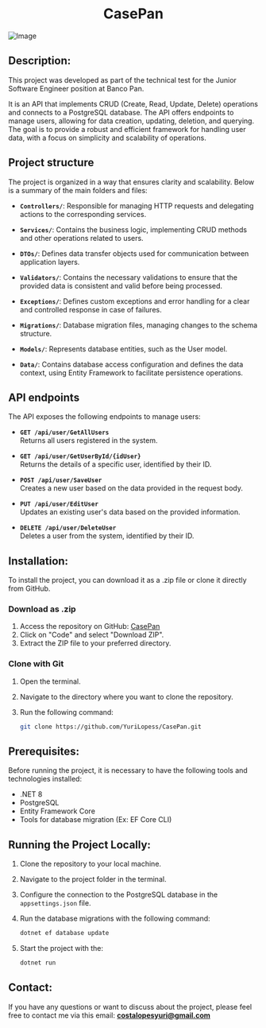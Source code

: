 <h1 align="center">CasePan</h1>

![Image](https://github.com/user-attachments/assets/ac7013f7-42a3-4d6e-837d-9a9db8690165)

<h2>Description:</h2>

This project was developed as part of the technical test for the Junior Software Engineer position at Banco Pan.

It is an API that implements CRUD (Create, Read, Update, Delete) operations and connects to a PostgreSQL database. The API offers endpoints to manage users, allowing for data creation, updating, deletion, and querying. The goal is to provide a robust and efficient framework for handling user data, with a focus on simplicity and scalability of operations.


<h2>Project structure</h2>

The project is organized in a way that ensures clarity and scalability. Below is a summary of the main folders and files:

- **`Controllers/`**: Responsible for managing HTTP requests and delegating actions to the corresponding services.  

- **`Services/`**: Contains the business logic, implementing CRUD methods and other operations related to users.  

- **`DTOs/`**: Defines data transfer objects used for communication between application layers.  

- **`Validators/`**: Contains the necessary validations to ensure that the provided data is consistent and valid before being processed.  

- **`Exceptions/`**: Defines custom exceptions and error handling for a clear and controlled response in case of failures.  

- **`Migrations/`**: Database migration files, managing changes to the schema structure.  

- **`Models/`**: Represents database entities, such as the User model.  

- **`Data/`**: Contains database access configuration and defines the data context, using Entity Framework to facilitate persistence operations.

<h2>API endpoints</h2>

The API exposes the following endpoints to manage users:

- **`GET /api/user/GetAllUsers`**  
  Returns all users registered in the system.

- **`GET /api/user/GetUserById/{idUser}`**  
  Returns the details of a specific user, identified by their ID.

- **`POST /api/user/SaveUser`**  
  Creates a new user based on the data provided in the request body.

- **`PUT /api/user/EditUser`**  
  Updates an existing user's data based on the provided information.

- **`DELETE /api/user/DeleteUser`**  
  Deletes a user from the system, identified by their ID.

<h2>Installation:</h2>

To install the project, you can download it as a .zip file or clone it directly from GitHub.

### Download as .zip

1. Access the repository on GitHub: [CasePan](https://github.com/YuriLopess/CasePan)  
2. Click on "Code" and select "Download ZIP".  
3. Extract the ZIP file to your preferred directory.  

### Clone with Git  

1. Open the terminal.  

2. Navigate to the directory where you want to clone the repository.  

3. Run the following command:  

   ```sh
   git clone https://github.com/YuriLopess/CasePan.git
<h2>Prerequisites:</h2>

Before running the project, it is necessary to have the following tools and technologies installed:

- .NET 8
- PostgreSQL
- Entity Framework Core
- Tools for database migration (Ex: EF Core CLI)


<h2>Running the Project Locally:</h2> 

1. Clone the repository to your local machine.

2. Navigate to the project folder in the terminal.

3. Configure the connection to the PostgreSQL database in the `appsettings.json` file.

4. Run the database migrations with the following command:


   ```sh
   dotnet ef database update
5. Start the project with the:

    ```sh
    dotnet run
<h2>Contact:</h2>

If you have any questions or want to discuss about the project, please feel free to contact me via this email: **[costalopesyuri@gmail.com](mailto:costalopesyuri@gmail.com)**
